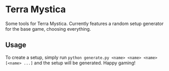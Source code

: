 # Terra Mystica
Some tools for Terra Mystica. Currently features a random setup generator for the base game, choosing everything.

## Usage
To create a setup, simply run `python generate.py <name> <name> <name> [<name> ...]` and the setup will be generated. Happy gaming! 

